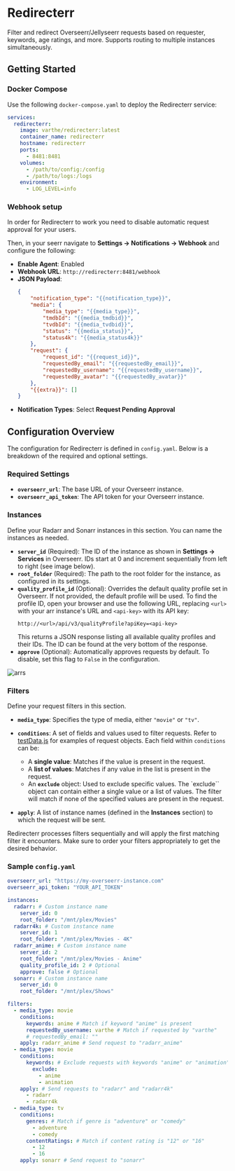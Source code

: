 
# Redirecterr
Filter and redirect Overseerr/Jellyseerr requests based on requester, keywords, age ratings, and more. Supports routing to multiple instances simultaneously.
## Getting Started

### Docker Compose

Use the following `docker-compose.yaml` to deploy the Redirecterr service:

```yaml
services:
  redirecterr:
    image: varthe/redirecterr:latest
    container_name: redirecterr
    hostname: redirecterr
    ports:
      - 8481:8481
    volumes:
      - /path/to/config:/config
      - /path/to/logs:/logs
    environment:
      - LOG_LEVEL=info
```

### Webhook setup

In order for Redirecterr to work you need to disable automatic request approval for your users.

Then, in your seerr navigate to **Settings -> Notifications -> Webhook** and configure the following:

- **Enable Agent**: Enabled
- **Webhook URL**: `http://redirecterr:8481/webhook`
- **JSON Payload**:
  ```json
  {
      "notification_type": "{{notification_type}}",
      "media": {
          "media_type": "{{media_type}}",
          "tmdbId": "{{media_tmdbid}}",
          "tvdbId": "{{media_tvdbid}}",
          "status": "{{media_status}}",
          "status4k": "{{media_status4k}}"
      },
      "request": {
          "request_id": "{{request_id}}",
          "requestedBy_email": "{{requestedBy_email}}",
          "requestedBy_username": "{{requestedBy_username}}",
          "requestedBy_avatar": "{{requestedBy_avatar}}"
      },
      "{{extra}}": []
  }
  ```
- **Notification Types**: Select **Request Pending Approval**

## Configuration Overview

The configuration for Redirecterr is defined in `config.yaml`. Below is a breakdown of the required and optional settings.

### Required Settings

- **`overseerr_url`**: The base URL of your Overseerr instance.
- **`overseerr_api_token`**: The API token for your Overseerr instance.

### Instances

Define your Radarr and Sonarr instances in this section. You can name the instances as needed.

- **`server_id`** (Required): The ID of the instance as shown in **Settings -> Services** in Overseerr. IDs start at 0 and increment sequentially from left to right (see image below).
- **`root_folder`** (Required): The path to the root folder for the instance, as configured in its settings.
- **`quality_profile_id`** (Optional): Overrides the default quality profile set in Overseerr. If not provided, the default profile will be used. To find the profile ID, open your browser and use the following URL, replacing `<url>` with your arr instance's URL and `<api-key>` with its API key:
  ```
  http://<url>/api/v3/qualityProfile?apiKey=<api-key>
  ```
  This returns a JSON response listing all available quality profiles and their IDs. The ID can be found at the very bottom of the response.
- **`approve`** (Optional): Automatically approves requests by default. To disable, set this flag to `False` in the configuration.
  
![arrs](https://github.com/user-attachments/assets/a7a60d91-0f24-42a9-bbe1-ea4f1c945e6a)

### Filters

Define your request filters in this section.

- **`media_type`**: Specifies the type of media, either `"movie"` or `"tv"`.
- **`conditions`**: A set of fields and values used to filter requests. Refer to [testData.js](https://github.com/varthe/Redirecterr/blob/main/testData.js) for examples of request objects. Each field within `conditions` can be:
    - A **single value**: Matches if the value is present in the request.
    - A **list of values**: Matches if any value in the list is present in the request.
    - An **`exclude`** object: Used to exclude specific values. The `exclude`` object can contain either a single value or a list of values. The filter will match if none of the specified values are present in the request.

- **`apply`**: A list of instance names (defined in the **Instances** section) to which the request will be sent.
  
Redirecterr processes filters sequentially and will apply the first matching filter it encounters. Make sure to order your filters appropriately to get the desired behavior.

### Sample `config.yaml`

```yaml
overseerr_url: "https://my-overseerr-instance.com"
overseerr_api_token: "YOUR_API_TOKEN"

instances:
  radarr: # Custom instance name
    server_id: 0
    root_folder: "/mnt/plex/Movies"
  radarr4k: # Custom instance name
    server_id: 1
    root_folder: "/mnt/plex/Movies - 4K"
  radarr_anime: # Custom instance name
    server_id: 2
    root_folder: "/mnt/plex/Movies - Anime"
    quality_profile_id: 2 # Optional
    approve: false # Optional
  sonarr: # Custom instance name
    server_id: 0
    root_folder: "/mnt/plex/Shows"

filters:
  - media_type: movie
    conditions:
      keywords: anime # Match if keyword "anime" is present
      requestedBy_username: varthe # Match if requested by "varthe"
      # requestedBy_email: ""
    apply: radarr_anime # Send request to "radarr_anime"
  - media_type: movie
    conditions:
      keywords: # Exclude requests with keywords "anime" or "animation"
        exclude:
          - anime
          - animation
    apply: # Send requests to "radarr" and "radarr4k"
      - radarr
      - radarr4k
  - media_type: tv
    conditions:
      genres: # Match if genre is "adventure" or "comedy"
        - adventure
        - comedy
      contentRatings: # Match if content rating is "12" or "16"
        - 12
        - 16
    apply: sonarr # Send request to "sonarr"
```
